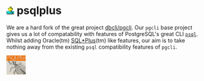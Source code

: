 # <img width=20 height=20 src=sqlplus.png> psqlplus

We are a hard fork of the great project [dbcli/pgcli](https://github.com/dbcli/pgcli).  Our `pgcli` base project gives us a lot of compatability with features of PostgreSQL's great CLI [`psql`](https://postgresql.org).   Whilst adding Oracle(tm) [SQL*Plus]()(tm) like features, our aim is to take nothing away from the existing `psql` compatibility features of `pgcli`.


<img width=50 height=50 src=psql-plus.png>
